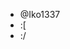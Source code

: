- @Iko1337
- :[
- :/


<!---
Iko1337/Iko1337 is a ✨ special ✨ repository because its `README.md` (this file) appears on your GitHub profile.
You can click the Preview link to take a look at your changes.
--->
